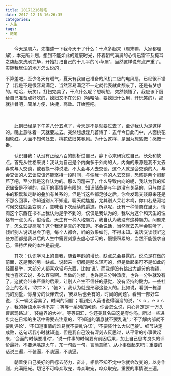 ```yaml
---
title: 20171216随笔
date: 2017-12-16 16:26:35
categories: 
- 人生
tags:
- 随笔
---
```

　　今天是周六，先描述一下我今天干了什么：十点多起来（周末嘛，大家都理解），本无所计划，想到不能如此的荒废时光，怀着朝气满满的心情迅雷不及掩耳之势起来洗刷完毕，开始打扫自己的十几平的‘小草屋’，当然这样说有点严重了。实际我居住的地方怎么说的，
<!-- more -->不算差吧，至少冬天有暖气，夏天有我自己准备的风机二级的电风扇，已经很不错了（我是不是很容易满足，当然容易满足不一定就代表就此颓废了，还是有梦想的。哈哈，玩笑）。打扫完美了，干点什么呢？想啊想，突然顿悟了，我应该下厨给自己准备点好吃的，媳妇又不在旁边（哈哈哈，要媳妇什么用，开玩笑的），那就排骨吧，简单方便，快捷，高效。开始整吧。
　　
　　

　　此刻已经是下午差八分五点了，今天是不是就要过去了，至少我认为是这样的。晚上意味着一天就要过去。突然想想淫几首诗了：去年今日此门中，人面桃花相映红。人面不知何处去，桃花依旧笑春风。为什么这样，是因为想感慨：感慨一番。


　　认识自我：从没有正经八百的剖析过自己，静下心来研究过自己，长处和缺点。首先从性格来说：我认为自己是个内向多于外向的人，内向的来源是我不太去喜欢与人交谈，或者换一种说法，不太会与人去交谈，这个人就是会交谈的人，与会交谈的人去谈应该还能坚持一段时间，与像我一样的人去交谈，恐怖是两个闷葫芦了吧，至少我是这样认为的。那么问题来了，什么导致内向的呢，我认为我的知识储备是不够的，经历的事情是有限的，知识储备是与年龄没有关系的，只与你读书的积累和走路的叠加有关系的。但是当这些都足够之后，你会发现交谈原来还是不那么回事，你知道别人不知道，聊天就尴尬，尤其别人呆若木鸡，你口若悬河地时候交往就会变淡了，意味着下次延续的爵迹。所以呢，还有一种情商在里头，情商这个东西在书本上我认为是学不到的，仅仅是我认为的，我以为这个和天生的性格有一点关系，俗话说，天生有一种人格魅力，我自认为我没有这种魅力。问题来了，怎么去提高呢？这个我还是真的不知道。不会说话，当然就去先学会聆听了，倾听别人说话总会了吧，每个人都会，听的效果如何，不得未知。说话交谈倾听这些方面都是我以后的人生中需要刻意去虚心学习的，慢慢积累的，当然不能强求自己，保持优良的本性是前提。

　　其次：认识学习上的自我，随着年龄的增长，缺点总会暴露的。说总是在做的前面，这是我的另一缺点。说起来一切都是那么轻巧的，但是做起来可不是如此的轻而易举，大部分人都喜欢轻巧东西，比如‘说’。而我却没有跳出大部分的枷锁，我也喜欢去说，多么容易啊。当做的时候，也许是三分钟热度，也许一分钟就没有了，这就会带来严重的后果，让别人产生不信任的感觉，没有坚持的毅力。一些社会上的名词，‘吹牛Ｘ’，‘装Ｘ’，我认为就是形容这些人的。比如说，看到一栋漂亮的别墅，你身旁的伙伴去说，‘我以后也会有的，时间的问题’。看到一部好车说，‘买一辆太容易了，时间的问题’；看到别人英语说得溜溜的说，‘ｓｏ，ｅａｓｙ，我的英语水平也不差’；等等一系列的问题，你会怎么说，内心肯定是‘一万头曹尼玛路过’，‘装逼界的大神’。等等词汇，你还美其名曰这是夸你吗。所以一些进步实在日常的生活中需要去注意的，‘不知道的消息就不要乱说’；‘不了解内部就不要乱评论’，‘不知道事情的难易就不要乱许诺’，‘不要装什么大以巴狼’。细节决定成败，这句话我小时就知道，但是我自己没有深刻去反思过，从平常的小事做起来，‘会面的时候要准时’，‘说一件事的时候要有前因后果，加上自己思考良久的评价最好，不要满嘴跑火车，东一句西一句，言简意赅’。从小事做起来吧；重要的话说三遍，不装逼，不装逼，不装逼。

　　朝着使自己美好的目标去努力，奋斗，相信不知不觉中你就会改变的，以身作则，充满阳光。切记不可哗众取宠，哗众取宠，哗众取宠。重要的事情说三遍。